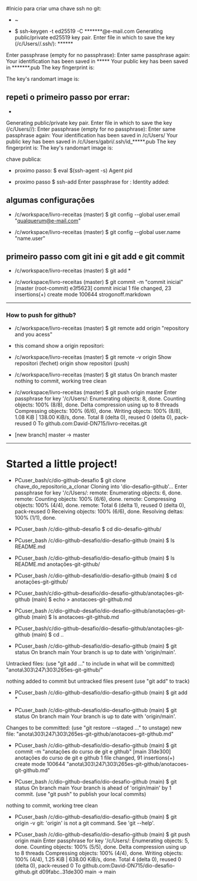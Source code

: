 #Inicio para criar uma chave ssh no git:
*  ~
- $ ssh-keygen -t ed25519 -C *******@e-mail.com
Generating public/private ed25519 key pair.
Enter file in which to save the key  (/c/Users//.ssh/): ******

Enter passphrase (empty for no passphrase):
Enter same passphrase again:
Your identification has been saved in *****
Your public key has been saved in *******.pub
The key fingerprint is:

The key's randomart image is:



## repeti o primeiro passo por errar:
* 
Generating public/private  key pair.
Enter file in which to save the key (/c/Users//):
Enter passphrase (empty for no passphrase):
Enter same passphrase again:
Your identification has been saved in /c/Users/
Your public key has been saved in /c/Users/gabri/.ssh/id_*****.pub
The key fingerprint is:
The key's randomart image is:

chave publica:

- proximo passo:
$ eval $(ssh-agent -s)
Agent pid

- proximo passo
$ ssh-add 
Enter passphrase for :
Identity added: 

## algumas configurações 

* /c/workspace/livro-receitas (master)
$ git config --global user.email "qualquerum@e-mail.com"

* /c/workspace/livro-receitas (master)
$ git config --global user.name "name.user"



## primeiro passo com git ini e git add e git commit

* /c/workspace/livro-receitas (master)
$ git add *

* /c/workspace/livro-receitas (master)
$ git commit -m "commit inicial"
[master (root-commit) e3f5623] commit inicial
 1 file changed, 23 insertions(+)
 create mode 100644 strogonoff.markdown





---------------------------------------------------------------------------------------
### How to push for github?

* /c/workspace/livro-receitas (master)
$ git remote add origin "repository and you acess"

- this comand show a origin repositori:
* /c/workspace/livro-receitas (master)
$ git remote -v
origin  Show repositori (fechet)
origin  show repositori (push)

* /c/workspace/livro-receitas (master)
$ git status
On branch master
nothing to commit, working tree clean

* /c/workspace/livro-receitas (master)
$ git push origin master
Enter passphrase for key '/c/Users/:
Enumerating objects: 8, done.
Counting objects: 100% (8/8), done.
Delta compression using up to 8 threads
Compressing objects: 100% (6/6), done.
Writing objects: 100% (8/8), 1.08 KiB | 138.00 KiB/s, done.
Total 8 (delta 0), reused 0 (delta 0), pack-reused 0
To github.com:David-DN715/livro-receitas.git
 * [new branch]      master -> master
______________________________________________________________________________________________________________________

# Started a little project!


* PCuser_bash/c/dio-github-desafio
$ git clone chave_do_repositorio_a_clonar
Cloning into 'dio-desafio-github'...
Enter passphrase for key '/c/Users/:
remote: Enumerating objects: 6, done.
remote: Counting objects: 100% (6/6), done.
remote: Compressing objects: 100% (4/4), done.
remote: Total 6 (delta 1), reused 0 (delta 0), pack-reused 0
Receiving objects: 100% (6/6), done.
Resolving deltas: 100% (1/1), done.

* PCuser_bash /c/dio-github-desafio
$ cd dio-desafio-github/

* PCuser_bash /c/dio-github-desafio/dio-desafio-github (main)
$ ls
README.md

* PCuser_bash /c/dio-github-desafio/dio-desafio-github (main)
$ ls
README.md  anotações-git-github/

* PCuser_bash /c/dio-github-desafio/dio-desafio-github (main)
$ cd anotações-git-github/

* PCuser_bash/c/dio-github-desafio/dio-desafio-github/anotações-git-github (main)
$ echo > anotacoes-git-github.md

* PCuser_bash /c/dio-github-desafio/dio-desafio-github/anotações-git-github (main)
$ ls
anotacoes-git-github.md

* PCuser_bash/c/dio-github-desafio/dio-desafio-github/anotações-git-github (main)
$ cd ..

* PCuser_bash /c/dio-github-desafio/dio-desafio-github (main)
$ git status
On branch main
Your branch is up to date with 'origin/main'.

Untracked files:
  (use "git add <file>..." to include in what will be committed)
        "anota\303\247\303\265es-git-github/"

nothing added to commit but untracked files present (use "git add" to track)

* PCuser_bash /c/dio-github-desafio/dio-desafio-github (main)
$ git add *

* PCuser_bash /c/dio-github-desafio/dio-desafio-github (main)
$ git status
On branch main
Your branch is up to date with 'origin/main'.

Changes to be committed:
  (use "git restore --staged <file>..." to unstage)
        new file:   "anota\303\247\303\265es-git-github/anotacoes-git-github.md"
        
* PCuser_bash /c/dio-github-desafio/dio-desafio-github (main)
$ git commit -m "anotações do curso de git e github"
[main 31de300] anotações do curso de git e github
 1 file changed, 91 insertions(+)
 create mode 100644 "anota\303\247\303\265es-git-github/anotacoes-git-github.md"

* PCuser_bash /c/dio-github-desafio/dio-desafio-github (main)
$ git status
On branch main
Your branch is ahead of 'origin/main' by 1 commit.
  (use "git push" to publish your local commits)

nothing to commit, working tree clean

* PCuser_bash /c/dio-github-desafio/dio-desafio-github (main)
$ git origin -v
git: 'origin' is not a git command. See 'git --help'.

* PCuser_bash /c/dio-github-desafio/dio-desafio-github (main)
$ git push origin main
Enter passphrase for key '/c/Users/:
Enumerating objects: 5, done.
Counting objects: 100% (5/5), done.
Delta compression using up to 8 threads
Compressing objects: 100% (4/4), done.
Writing objects: 100% (4/4), 1.25 KiB | 638.00 KiB/s, done.
Total 4 (delta 0), reused 0 (delta 0), pack-reused 0
To github.com:David-DN715/dio-desafio-github.git
   d09fabc..31de300  main -> main
